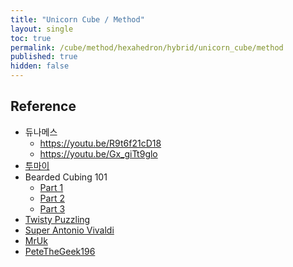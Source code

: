 ```yaml
---
title: "Unicorn Cube / Method"
layout: single
toc: true
permalink: /cube/method/hexahedron/hybrid/unicorn_cube/method
published: true
hidden: false
---
```


<head>
  <base target="_blank">
</head>



## Reference

- 듀나메스
  - <https://youtu.be/R9t6f21cD18>
  - <https://youtu.be/Gx_giTt9glo>
- [투마이](https://youtu.be/ZEfwjb1_zGE)
- Bearded Cubing 101
  - [Part 1](https://youtu.be/sKhn56xYEZY)
  - [Part 2](https://youtu.be/8dcyRjtwf78)
  - [Part 3](https://youtu.be/-44Fsb21Bhc)
- [Twisty Puzzling](https://youtu.be/A5wGrFlmJtI)
- [Super Antonio Vivaldi](https://youtu.be/T-oii_2cRq4)
- [MrUk](https://youtu.be/ZOtO2FwK2kI)
- [PeteTheGeek196](https://youtu.be/PPDZbQcywvY)